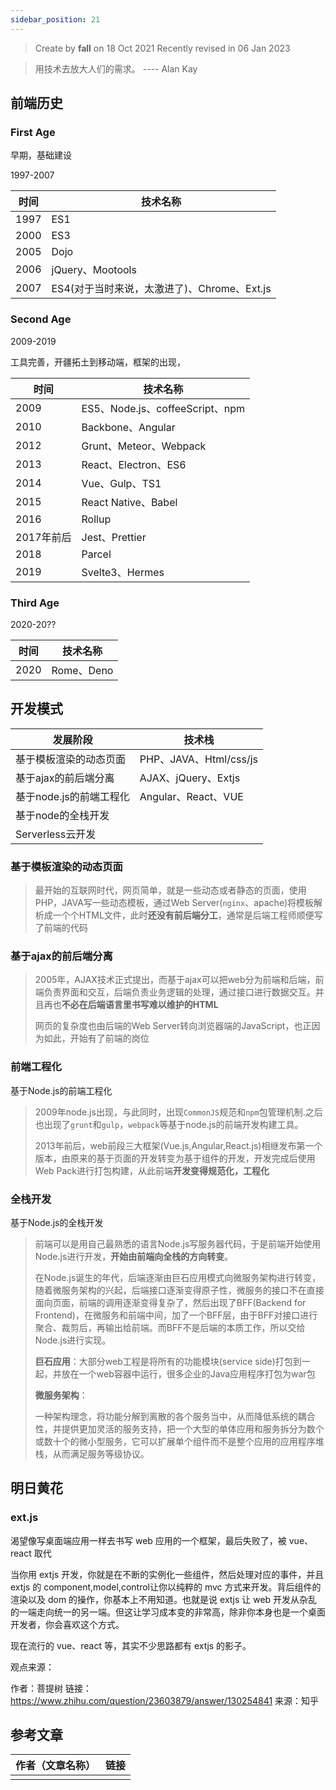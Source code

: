 ```yaml
---
sidebar_position: 21
---
```


> Create by **fall** on 18 Oct 2021
> Recently revised in 06 Jan 2023

> 用技术去放大人们的需求。
> ---- Alan Kay

## 前端历史

### First Age

早期，基础建设

1997-2007

| 时间 | 技术名称                                    |
| ---- | ------------------------------------------- |
| 1997 | ES1                                         |
| 2000 | ES3                                         |
| 2005 | Dojo                                        |
| 2006 | jQuery、Mootools                            |
| 2007 | ES4(对于当时来说，太激进了)、Chrome、Ext.js |

### Second Age

2009-2019

工具完善，开疆拓土到移动端，框架的出现，

| 时间       | 技术名称                        |
| ---------- | ------------------------------- |
| 2009       | ES5、Node.js、coffeeScript、npm |
| 2010       | Backbone、Angular               |
| 2012       | Grunt、Meteor、Webpack          |
| 2013       | React、Electron、ES6            |
| 2014       | Vue、Gulp、TS1                  |
| 2015       | React Native、Babel             |
| 2016       | Rollup                          |
| 2017年前后 | Jest、Prettier                  |
| 2018       | Parcel                          |
| 2019       | Svelte3、Hermes                 |

### Third Age

2020-20??

| 时间 | 技术名称   |
| ---- | ---------- |
| 2020 | Rome、Deno |

## 开发模式

| 发展阶段                | 技术栈                 |
| ----------------------- | ---------------------- |
| 基于模板渲染的动态页面  | PHP、JAVA、Html/css/js |
| 基于ajax的前后端分离    | AJAX、jQuery、Extjs    |
| 基于node.js的前端工程化 | Angular、React、VUE    |
| 基于node的全栈开发      |                        |
| Serverless云开发        |                        |

### 基于模板渲染的动态页面

> 最开始的互联网时代，网页简单，就是一些动态或者静态的页面，使用PHP，JAVA写一些动态模板，通过Web Server(`nginx`、apache)将模板解析成一个个HTML文件，此时**还没有前后端分工**，通常是后端工程师顺便写了前端的代码

### 基于ajax的前后端分离

> 2005年，AJAX技术正式提出，而基于ajax可以把web分为前端和后端，前端负责界面和交互，后端负责业务逻辑的处理，通过接口进行数据交互。并且再也**不必在后端语言里书写难以维护的HTML**
>
> 网页的复杂度也由后端的Web Server转向浏览器端的JavaScript，也正因为如此，开始有了前端的岗位

### 前端工程化

基于Node.js的前端工程化

> 2009年node.js出现，与此同时，出现`CommonJS`规范和`npm`包管理机制.之后也出现了`grunt`和`gulp`，`webpack`等基于node.js的前端开发构建工具。
>
> 2013年前后，web前段三大框架(Vue.js,Angular,React.js)相继发布第一个版本，由原来的基于页面的开发转变为基于组件的开发，开发完成后使用Web Pack进行打包构建，从此前端**开发变得规范化，工程化**

### 全栈开发

基于Node.js的全栈开发

> 前端可以是用自己最熟悉的语言Node.js写服务器代码，于是前端开始使用Node.js进行开发，**开始由前端向全栈的方向转变**。
>
> 在Node.js诞生的年代，后端逐渐由巨石应用模式向微服务架构进行转变，随着微服务架构的兴起，后端接口逐渐变得原子性，微服务的接口不在直接面向页面，前端的调用逐渐变得复杂了，然后出现了BFF(Backend for Frontend)，在微服务和前端中间，加了一个BFF层，由于BFF对接口进行聚合、裁剪后，再输出给前端。而BFF不是后端的本质工作，所以交给Node.js进行实现。
>
> **巨石应用**：大部分web工程是将所有的功能模块(service side)打包到一起，并放在一个web容器中运行，很多企业的Java应用程序打包为war包
>
> **微服务架构**：
>
> 一种架构理念，将功能分解到离散的各个服务当中，从而降低系统的耦合性，并提供更加灵活的服务支持，把一个大型的单体应用和服务拆分为数个或数十个的微小型服务，它可以扩展单个组件而不是整个应用的应用程序堆栈，从而满足服务等级协议。

## 明日黄花

### ext.js

渴望像写桌面端应用一样去书写 web 应用的一个框架，最后失败了，被 vue、react 取代

当你用 extjs 开发，你就是在不断的实例化一些组件，然后处理对应的事件，并且 extjs 的 component,model,control让你以纯粹的 mvc 方式来开发。背后组件的渲染以及 dom 的操作，你基本上不用知道。也就是说 extjs 让 web 开发从杂乱的一端走向统一的另一端。但这让学习成本变的非常高，除非你本身也是一个桌面开发者，你会喜欢这个方式。

现在流行的 vue、react 等，其实不少思路都有 extjs 的影子。

观点来源：

作者：菩提树
链接：https://www.zhihu.com/question/23603879/answer/130254841
来源：知乎

## 参考文章

| 作者（文章名称） | 链接 |
| ---------------- | ---- |
|                  |      |




